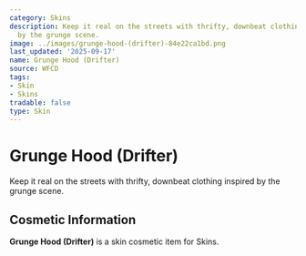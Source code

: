 ```yaml
---
category: Skins
description: Keep it real on the streets with thrifty, downbeat clothing inspired
  by the grunge scene.
image: ../images/grunge-hood-(drifter)-84e22ca1bd.png
last_updated: '2025-09-17'
name: Grunge Hood (Drifter)
source: WFCD
tags:
- Skin
- Skins
tradable: false
type: Skin
---
```


# Grunge Hood (Drifter)

Keep it real on the streets with thrifty, downbeat clothing inspired by the grunge scene.

## Cosmetic Information

**Grunge Hood (Drifter)** is a skin cosmetic item for Skins.

